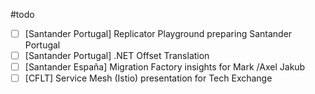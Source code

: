#todo 
- [ ] [Santander Portugal] Replicator Playground preparing Santander Portugal
- [ ] [Santander Portugal] .NET Offset Translation
- [ ] [Santander España] Migration Factory insights for Mark /Axel Jakub
- [ ] [CFLT] Service Mesh (Istio) presentation for Tech Exchange